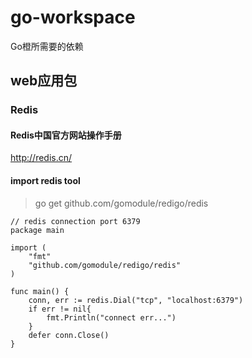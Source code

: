# go-workspace
Go橙所需要的依赖

## web应用包

### Redis

#### Redis中国官方网站操作手册
http://redis.cn/

#### import redis tool
> go get github.com/gomodule/redigo/redis

```
// redis connection port 6379 
package main

import (
	"fmt"
	"github.com/gomodule/redigo/redis"
)

func main() {
	conn, err := redis.Dial("tcp", "localhost:6379")
	if err != nil{
		fmt.Println("connect err...")
	}
	defer conn.Close()
}
```






